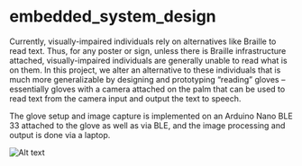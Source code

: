 # embedded_system_design

Currently, visually-impaired individuals rely on alternatives like Braille to read text. Thus, for any poster or sign, unless there is Braille infrastructure attached, visually-impaired individuals are generally unable to read what is on them. In this project, we alter an alternative to these individuals that is much more generalizable by designing and prototyping “reading” gloves – essentially gloves with a camera attached on the palm that can be used to read text from the camera input and output the text to speech.

The glove setup and image capture is implemented on an Arduino Nano BLE 33 attached to the glove as well as via BLE, and the image processing and output is done via a laptop. 


![Alt text](block_diagram.jpg?raw=true "Title")
